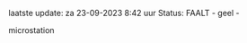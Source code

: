 laatste update: 
za 23-09-2023  8:42   uur 
Status: FAALT - geel - 
<div class="service Y">microstation</div>